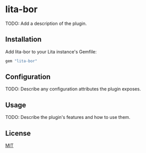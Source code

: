 # lita-bor

TODO: Add a description of the plugin.

## Installation

Add lita-bor to your Lita instance's Gemfile:

``` ruby
gem "lita-bor"
```

## Configuration

TODO: Describe any configuration attributes the plugin exposes.

## Usage

TODO: Describe the plugin's features and how to use them.

## License

[MIT](http://opensource.org/licenses/MIT)
